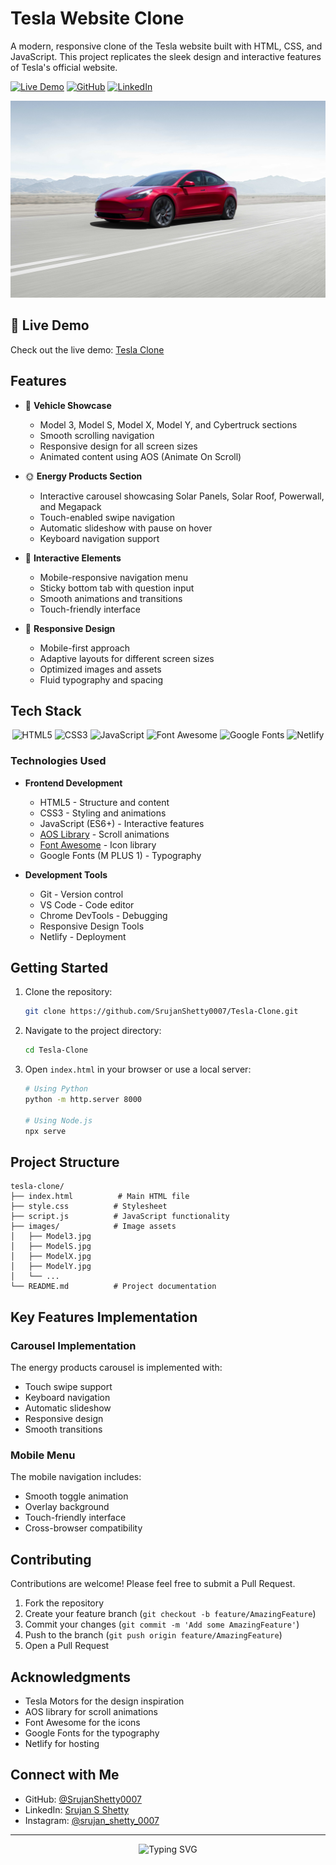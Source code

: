 # Tesla Website Clone

A modern, responsive clone of the Tesla website built with HTML, CSS, and JavaScript. This project replicates the sleek design and interactive features of Tesla's official website.

[![Live Demo](https://img.shields.io/badge/Live_Demo-00C7B7?style=for-the-badge&logo=netlify&logoColor=white)](https://tesla-clone-srujan.netlify.app/)
[![GitHub](https://img.shields.io/badge/GitHub-100000?style=for-the-badge&logo=github&logoColor=white)](https://github.com/SrujanShetty0007/Tesla-Clone)
[![LinkedIn](https://img.shields.io/badge/LinkedIn-0077B5?style=for-the-badge&logo=linkedin&logoColor=white)](https://www.linkedin.com/in/srujan-shetty0007/)

![Tesla Clone Preview](images/Model3.jpg)

## 🚀 Live Demo
Check out the live demo: [Tesla Clone](https://tesla-clone-srujan.netlify.app/)

## Features

- 🚗 **Vehicle Showcase**
  - Model 3, Model S, Model X, Model Y, and Cybertruck sections
  - Smooth scrolling navigation
  - Responsive design for all screen sizes
  - Animated content using AOS (Animate On Scroll)

- 🌞 **Energy Products Section**
  - Interactive carousel showcasing Solar Panels, Solar Roof, Powerwall, and Megapack
  - Touch-enabled swipe navigation
  - Automatic slideshow with pause on hover
  - Keyboard navigation support

- 🎯 **Interactive Elements**
  - Mobile-responsive navigation menu
  - Sticky bottom tab with question input
  - Smooth animations and transitions
  - Touch-friendly interface

- 📱 **Responsive Design**
  - Mobile-first approach
  - Adaptive layouts for different screen sizes
  - Optimized images and assets
  - Fluid typography and spacing

## Tech Stack

<div align="center">
  
  ![HTML5](https://img.shields.io/badge/HTML5-E34F26?style=for-the-badge&logo=html5&logoColor=white)
  ![CSS3](https://img.shields.io/badge/CSS3-1572B6?style=for-the-badge&logo=css3&logoColor=white)
  ![JavaScript](https://img.shields.io/badge/JavaScript-F7DF1E?style=for-the-badge&logo=javascript&logoColor=black)
  ![Font Awesome](https://img.shields.io/badge/Font_Awesome-339AF0?style=for-the-badge&logo=fontawesome&logoColor=white)
  ![Google Fonts](https://img.shields.io/badge/Google_Fonts-4285F4?style=for-the-badge&logo=google&logoColor=white)
  ![Netlify](https://img.shields.io/badge/Netlify-00C7B7?style=for-the-badge&logo=netlify&logoColor=white)
  
</div>

### Technologies Used

- **Frontend Development**
  - HTML5 - Structure and content
  - CSS3 - Styling and animations
  - JavaScript (ES6+) - Interactive features
  - [AOS Library](https://michalsnik.github.io/aos/) - Scroll animations
  - [Font Awesome](https://fontawesome.com/) - Icon library
  - Google Fonts (M PLUS 1) - Typography

- **Development Tools**
  - Git - Version control
  - VS Code - Code editor
  - Chrome DevTools - Debugging
  - Responsive Design Tools
  - Netlify - Deployment

## Getting Started

1. Clone the repository:
   ```bash
   git clone https://github.com/SrujanShetty0007/Tesla-Clone.git
   ```

2. Navigate to the project directory:
   ```bash
   cd Tesla-Clone
   ```

3. Open `index.html` in your browser or use a local server:
   ```bash
   # Using Python
   python -m http.server 8000
   
   # Using Node.js
   npx serve
   ```

## Project Structure

```
tesla-clone/
├── index.html          # Main HTML file
├── style.css          # Stylesheet
├── script.js          # JavaScript functionality
├── images/            # Image assets
│   ├── Model3.jpg
│   ├── ModelS.jpg
│   ├── ModelX.jpg
│   ├── ModelY.jpg
│   └── ...
└── README.md          # Project documentation
```

## Key Features Implementation

### Carousel Implementation
The energy products carousel is implemented with:
- Touch swipe support
- Keyboard navigation
- Automatic slideshow
- Responsive design
- Smooth transitions

### Mobile Menu
The mobile navigation includes:
- Smooth toggle animation
- Overlay background
- Touch-friendly interface
- Cross-browser compatibility

## Contributing

Contributions are welcome! Please feel free to submit a Pull Request.

1. Fork the repository
2. Create your feature branch (`git checkout -b feature/AmazingFeature`)
3. Commit your changes (`git commit -m 'Add some AmazingFeature'`)
4. Push to the branch (`git push origin feature/AmazingFeature`)
5. Open a Pull Request

## Acknowledgments

- Tesla Motors for the design inspiration
- AOS library for scroll animations
- Font Awesome for the icons
- Google Fonts for the typography
- Netlify for hosting

## Connect with Me

- GitHub: [@SrujanShetty0007](https://github.com/SrujanShetty0007)
- LinkedIn: [Srujan S Shetty](https://www.linkedin.com/in/srujan-shetty0007/)
- Instagram: [@srujan_shetty_0007](https://www.instagram.com/srujan_shetty_0007/)

---
<div align="center">
  <img src="https://readme-typing-svg.herokuapp.com?font=Fira+Code&weight=500&size=40&pause=1000&color=00C7B7&center=true&vCenter=true&width=600&height=100&lines=Thanks+for+visiting!;Feel+free+to+star+this+repo!" alt="Typing SVG" />
</div>

